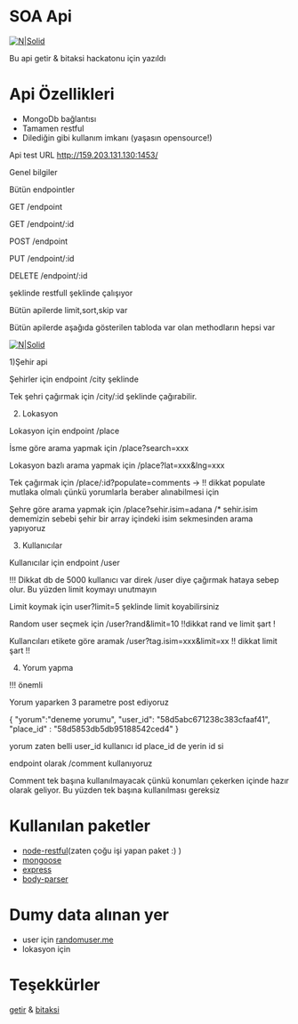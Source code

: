 # SOA Api

[![N|Solid](http://i.hizliresim.com/W00rVq.png)]()

Bu api getir & bitaksi hackatonu için yazıldı

# Api Özellikleri

  - MongoDb bağlantısı
  - Tamamen restful
  - Dilediğin gibi kullanım imkanı (yaşasın opensource!)

Api test URL http://159.203.131.130:1453/

Genel bilgiler

Bütün endpointler

GET /endpoint

GET /endpoint/:id

POST /endpoint

PUT /endpoint/:id

DELETE /endpoint/:id
 
 şeklinde restfull şeklinde çalışıyor

Bütün apilerde limit,sort,skip var 

Bütün apilerde aşağıda gösterilen tabloda var olan methodların hepsi var 

[![N|Solid](http://i.hizliresim.com/j88Y4G.png)](http://i.hizliresim.com/j88Y4G.png)

  1)Şehir api
  
Şehirler için endpoint /city şeklinde

Tek şehri çağırmak için /city/:id şeklinde çağırabilir.


 2) Lokasyon 
  
Lokasyon için endpoint /place

İsme göre arama yapmak için /place?search=xxx

Lokasyon bazlı arama yapmak için /place?lat=xxx&lng=xxx

Tek çağırmak için /place/:id?populate=comments -> !! dikkat populate mutlaka olmalı çünkü yorumlarla beraber 
alınabilmesi için

Şehre göre arama yapmak için /place?sehir.isim=adana /* sehir.isim dememizin sebebi şehir bir array içindeki isim sekmesinden arama yapıyoruz

  3) Kullanıcılar
  
Kullanıcılar için endpoint /user

!!! Dikkat db de 5000 kullanıcı var direk /user diye çağırmak hataya sebep olur. Bu yüzden limit koymayı unutmayın

Limit koymak için user?limit=5 şeklinde limit koyabilirsiniz

Random user seçmek için /user?rand&limit=10 !!dikkat rand ve limit şart !

Kullancıları etikete göre aramak /user?tag.isim=xxx&limit=xx !! dikkat limit şart !!


  4) Yorum yapma
  
!!! önemli 

Yorum yaparken 3 parametre post ediyoruz

{
"yorum":"deneme yorumu",
"user_id": "58d5abc671238c383cfaaf41",
"place_id" : "58d5853db5db95188542ced4"
}


yorum zaten belli user_id kullanıcı id place_id de yerin id si

endpoint olarak /comment kullanıyoruz

Comment tek başına kullanılmayacak çünkü konumları çekerken içinde hazır olarak geliyor. Bu yüzden tek başına kullanılması gereksiz

# Kullanılan paketler
- [node-restful](https://github.com/baugarten/node-restful)(zaten çoğu işi yapan paket :) )
- [mongoose](https://github.com/Automattic/mongoose) 
- [express](https://github.com/expressjs/express)
- [body-parser](https://github.com/expressjs/body-parser)

# Dumy data alınan yer
- user için [randomuser.me](https://randomuser.me)
- lokasyon için 

# Teşekkürler
[getir](https://getir.com/) & [bitaksi](http://www.bitaksi.com/)

